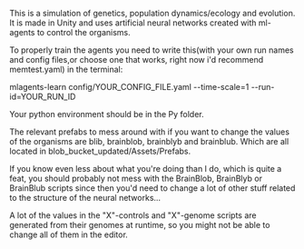 This is a simulation of genetics, population dynamics/ecology and evolution.
It is made in Unity and uses artificial neural networks created with ml-agents to control the
organisms.

To properly train the agents you need to write this(with your own run names and config files,or choose one that works, right now i'd recommend memtest.yaml) 
in the terminal:


mlagents-learn config/YOUR_CONFIG_FILE.yaml --time-scale=1 --run-id=YOUR_RUN_ID 

Your python environment should be in the Py folder.

The relevant prefabs to mess around with if you want to change the values of the organisms are blib, brainblob, brainblyb and brainblub. Which are all located in blob_bucket_updated/Assets/Prefabs. 

If you know even less about what you're doing than I do, which is quite a feat, you should probably not mess with the BrainBlob, BrainBlyb or BrainBlub scripts since then you'd need to change a lot of other stuff related to the structure of the neural networks...

A lot of the values in the "X"-controls and "X"-genome scripts are generated from their genomes at runtime, so you might not be able to change all of them in the editor. 
